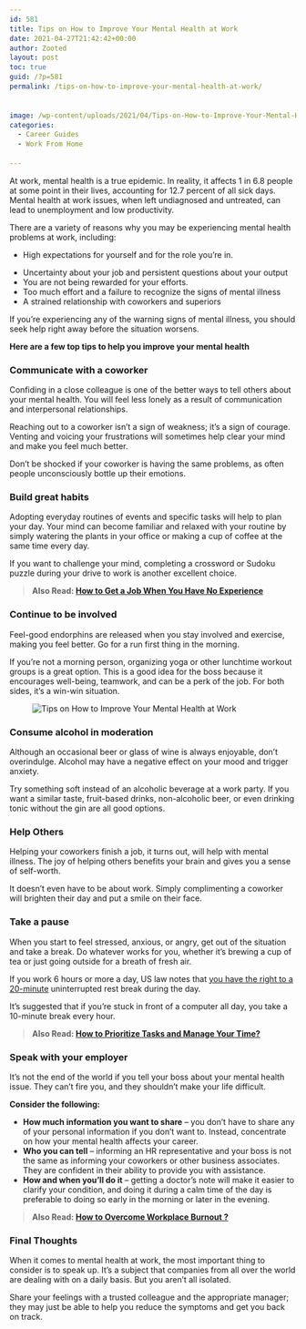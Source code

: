 ```yaml
---
id: 581
title: Tips on How to Improve Your Mental Health at Work
date: 2021-04-27T21:42:42+00:00
author: Zooted
layout: post
toc: true
guid: /?p=581
permalink: /tips-on-how-to-improve-your-mental-health-at-work/


image: /wp-content/uploads/2021/04/Tips-on-How-to-Improve-Your-Mental-Health-at-Work.jpg
categories:
  - Career Guides
  - Work From Home

---
```

At work, mental health is a true epidemic. In reality, it affects 1 in 6.8 people at some point in their lives, accounting for 12.7 percent of all sick days. Mental health at work issues, when left undiagnosed and untreated, can lead to unemployment and low productivity.

There are a variety of reasons why you may be experiencing mental health problems at work, including:

  * High expectations for yourself and for the role you&#8217;re in.

<ul>
  <li>
    Uncertainty about your job and persistent questions about your output
  </li>
  <li>
    You are not being rewarded for your efforts.
  </li>
  <li>
    Too much effort and a failure to recognize the signs of mental illness
  </li>
  <li>
    A strained relationship with coworkers and superiors
  </li>
</ul>

If you&#8217;re experiencing any of the warning signs of mental illness, you should seek help right away before the situation worsens.

**Here are a few top tips to help you improve your mental health**

### **Communicate with&nbsp;a coworker**

Confiding in a close colleague is one of the better ways to tell others about your mental health. You will feel less lonely as a result of communication and interpersonal relationships.

Reaching out to a coworker isn&#8217;t a sign of weakness; it&#8217;s a sign of courage. Venting and voicing your frustrations will sometimes help clear your mind and make you feel much better.

Don&#8217;t be shocked if your coworker is having the same problems, as often people unconsciously bottle up their emotions.

### **Build great habits**

Adopting everyday routines of events and specific tasks will help to plan your day. Your mind can become familiar and relaxed with your routine by simply watering the plants in your office or making a cup of coffee at the same time every day.

If you want to challenge your mind, completing a crossword or Sudoku puzzle during your drive to work is another excellent choice.

<blockquote class="wp-block-quote">
  <p>
    <strong>Also Read: <a href="/how-to-get-a-job-when-you-have-no-experience/">How to Get a Job When You Have No Experience</a></strong>
  </p>
</blockquote>

### **Continue to be involved**

Feel-good endorphins are released when you stay involved and exercise, making you feel better. Go for a run first thing in the morning.

If you&#8217;re not a morning person, organizing yoga or other lunchtime workout groups is a great option. This is a good idea for the boss because it encourages well-being, teamwork, and can be a perk of the job. For both sides, it&#8217;s a win-win situation.


<figure class="wp-block-image size-large">

<img loading="lazy" width="991" height="558" src="/wp-content/uploads/2021/04/Improve-Your-Mental-Health-at-Work.jpg" alt="Tips on How to Improve Your Mental Health at Work" class="wp-image-582" srcset="/wp-content/uploads/2021/04/Improve-Your-Mental-Health-at-Work.jpg 991w, /wp-content/uploads/2021/04/Improve-Your-Mental-Health-at-Work-300x169.jpg 300w, /wp-content/uploads/2021/04/Improve-Your-Mental-Health-at-Work-768x432.jpg 768w" sizes="(max-width: 991px) 100vw, 991px" /> </figure> 

### **Consume alcohol in moderation**

Although an occasional beer or glass of wine is always enjoyable, don&#8217;t overindulge. Alcohol may have a negative effect on your mood and trigger anxiety.

Try something soft instead of an alcoholic beverage at a work party. If you want a similar taste, fruit-based drinks, non-alcoholic beer, or even drinking tonic without the gin are all good options.

### **Help Others**

Helping your coworkers finish a job, it turns out, will help with mental illness. The joy of helping others benefits your brain and gives you a sense of self-worth.

It doesn&#8217;t even have to be about work. Simply complimenting a coworker will brighten their day and put a smile on their face.

### **Take a pause**

When you start to feel stressed, anxious, or angry, get out of the situation and take a break. Do whatever works for you, whether it&#8217;s brewing a cup of tea or just going outside for a breath of fresh air.

If you work 6 hours or more a day, US law notes that [you have the right to a 20-minute](https://www.dol.gov/general/topic/workhours/breaks) uninterrupted rest break during the day.

It&#8217;s suggested that if you&#8217;re stuck in front of a computer all day, you take a 10-minute break every hour.

<blockquote class="wp-block-quote">
  <p>
    <strong>Also Read: <a href="/how-to-prioritize-tasks-and-manage-your-time/">How to Prioritize Tasks and Manage Your Time?</a></strong>
  </p>
</blockquote>

### **Speak with your employer**

It&#8217;s not the end of the world if you tell your boss about your mental health issue. They can&#8217;t fire you, and they shouldn&#8217;t make your life difficult.

**Consider the following:**

  * **How much information you want to share** – you don&#8217;t have to share any of your personal information if you don&#8217;t want to. Instead, concentrate on how your mental health affects your career.
  * **Who you can tell** – informing an HR representative and your boss is not the same as informing your coworkers or other business associates. They are confident in their ability to provide you with assistance.
  * **How and when you&#8217;ll do it** – getting a doctor&#8217;s note will make it easier to clarify your condition, and doing it during a calm time of the day is preferable to doing so early in the morning or later in the evening.

<blockquote class="wp-block-quote">
  <p>
    <strong>Also Read: <a href="/how-to-overcome-workplace-burnout/">How to Overcome Workplace Burnout ?</a></strong>
  </p>
</blockquote>

### **Final Thoughts**

When it comes to mental health at work, the most important thing to consider is to speak up. It&#8217;s a subject that companies from all over the world are dealing with on a daily basis. But you aren&#8217;t all isolated.

Share your feelings with a trusted colleague and the appropriate manager; they may just be able to help you reduce the symptoms and get you back on track.
